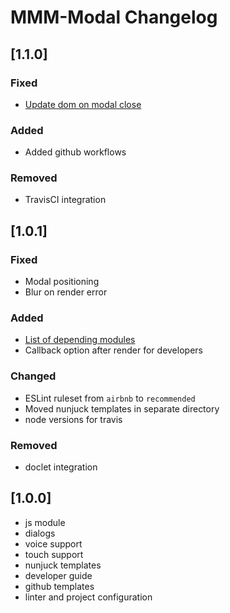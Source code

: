 # MMM-Modal Changelog

## [1.1.0]

### Fixed

* [Update dom on modal close](https://github.com/fewieden/MMM-Modal/pull/7)

### Added

* Added github workflows

### Removed

* TravisCI integration

## [1.0.1]

### Fixed

* Modal positioning
* Blur on render error

### Added

* [List of depending modules](https://github.com/fewieden/MMM-Modal/wiki/Depending-Modules)
* Callback option after render for developers

### Changed

* ESLint ruleset from `airbnb` to `recommended`
* Moved nunjuck templates in separate directory
* node versions for travis

### Removed

* doclet integration

## [1.0.0]

* js module
* dialogs
* voice support
* touch support
* nunjuck templates
* developer guide
* github templates
* linter and project configuration
